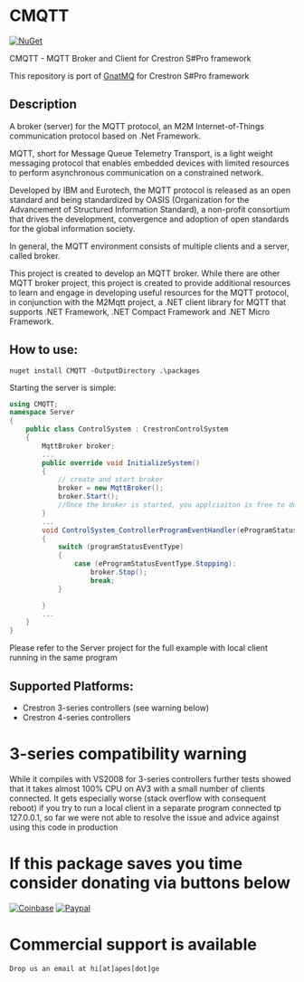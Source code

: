 # CMQTT
[![NuGet](https://img.shields.io/nuget/v/CMQTT.svg?style=flat)](https://www.nuget.org/packages/CMQTT/)

CMQTT - MQTT Broker and Client for Crestron S#Pro framework

This repository is port of [GnatMQ](https://github.com/gnatmq/gnatmq) for Crestron S#Pro framework

## Description

A broker (server) for the MQTT protocol, an M2M Internet-of-Things communication protocol based on .Net Framework. 

MQTT, short for Message Queue Telemetry Transport, is a light weight messaging protocol that enables embedded devices with limited resources to perform asynchronous communication on a constrained network.

Developed by IBM and Eurotech, the MQTT protocol is released as an open standard and being standardized by OASIS (Organization for the Advancement of Structured Information Standard), a non-profit consortium that drives the development, convergence and adoption of open standards for the global information society.

In general, the MQTT environment consists of multiple clients and a server, called broker.

This project is created to develop an MQTT broker.  While there are other MQTT broker project, this project is created to provide additional resources to learn and engage in developing useful resources for the MQTT protocol, in conjunction with the M2Mqtt project, a .NET client library for MQTT that supports .NET Framework, .NET Compact Framework and .NET Micro Framework.

## How to use:
```
nuget install CMQTT -OutputDirectory .\packages
```
Starting the server is simple:
```C#
using CMQTT;
namespace Server
{
    public class ControlSystem : CrestronControlSystem
    {
        MqttBroker broker;
        ...
        public override void InitializeSystem()
        {
            // create and start broker
            broker = new MqttBroker();
            broker.Start();
            //Once the broker is started, you applciaiton is free to do whatever it wants. 
        }
        ...
        void ControlSystem_ControllerProgramEventHandler(eProgramStatusEventType programStatusEventType)
        {
            switch (programStatusEventType)
            {
                case (eProgramStatusEventType.Stopping):
                    broker.Stop();
                    break;
            }

        }
        ...
    }
}
```
Please refer to the Server project for the full example with local client running in the same program

## Supported Platforms: 
* Crestron 3-series controllers (see warning below)
* Crestron 4-series controllers


# 3-series compatibility warning 
While it compiles with VS2008 for 3-series controllers further tests showed that it takes almost 100% CPU on AV3 with a small number of clients connected. It gets especially worse (stack overflow with consequent reboot) if you try to run a local client in a separate program connected tp 127.0.0.1, so far we were not able to resolve the issue and advice against using this code in production


# If this package saves you time consider donating via buttons below
[![Coinbase](https://img.shields.io/badge/Donate%20with-Crypto-red)](https://commerce.coinbase.com/checkout/68c42319-c494-47b5-8755-2fad731a3547)
[![Paypal](https://img.shields.io/badge/Donate%20with-PayPal-blue)](https://paypal.me/APEngineeringLLC?locale.x=en_US)

# Commercial support is available
    Drop us an email at hi[at]apes[dot]ge 
